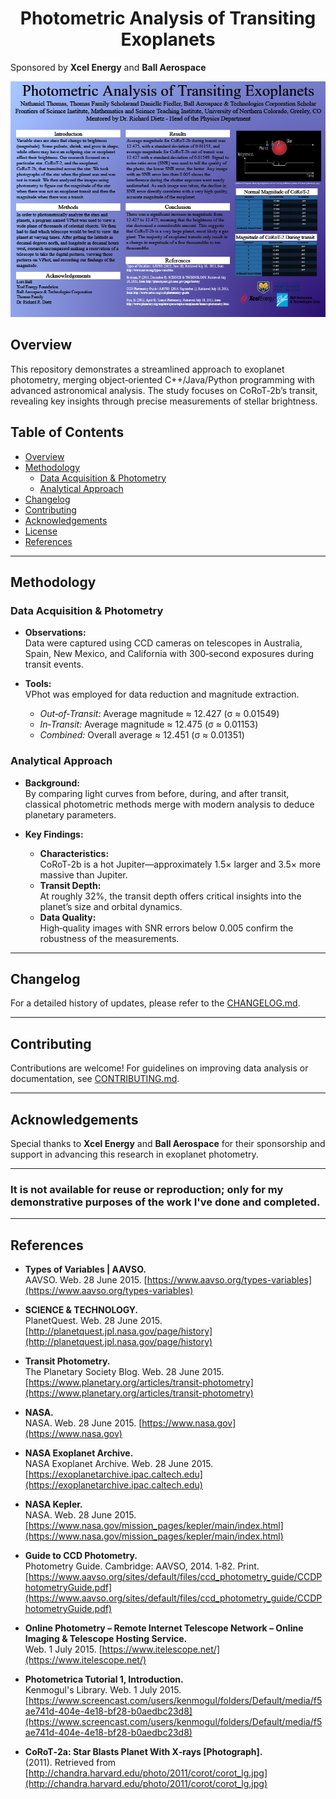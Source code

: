 
<div align="center">
  <h1>Photometric Analysis of Transiting Exoplanets</h1>
</div>

Sponsored by **Xcel Energy** and **Ball Aerospace**  

![Final Presentation](./assets/PDF_preview_photometrica.png)

## Overview

This repository demonstrates a streamlined approach to exoplanet photometry, merging object‑oriented C++/Java/Python programming with advanced astronomical analysis. The study focuses on CoRoT‑2b’s transit, revealing key insights through precise measurements of stellar brightness.

## Table of Contents
- [Overview](#overview)
- [Methodology](#methodology)
  - [Data Acquisition & Photometry](#data-acquisition--photometry)
  - [Analytical Approach](#analytical-approach)
- [Changelog](#changelog)
- [Contributing](#contributing)
- [Acknowledgements](#acknowledgements)
- [License](#license)
- [References](#references)

---

## Methodology

### Data Acquisition & Photometry

- **Observations:**  
  Data were captured using CCD cameras on telescopes in Australia, Spain, New Mexico, and California with 300‑second exposures during transit events.

- **Tools:**  
  VPhot was employed for data reduction and magnitude extraction.  
  - *Out‑of‑Transit:* Average magnitude ≈ 12.427 (σ ≈ 0.01549)  
  - *In‑Transit:* Average magnitude ≈ 12.475 (σ ≈ 0.01153)  
  - *Combined:* Overall average ≈ 12.451 (σ ≈ 0.01351)

### Analytical Approach

- **Background:**  
  By comparing light curves from before, during, and after transit, classical photometric methods merge with modern analysis to deduce planetary parameters.

- **Key Findings:**  
  - **Characteristics:**  
    CoRoT‑2b is a hot Jupiter—approximately 1.5× larger and 3.5× more massive than Jupiter.
  - **Transit Depth:**  
    At roughly 32%, the transit depth offers critical insights into the planet’s size and orbital dynamics.
  - **Data Quality:**  
    High‑quality images with SNR errors below 0.005 confirm the robustness of the measurements.

---

## Changelog

For a detailed history of updates, please refer to the [CHANGELOG.md](docs/CHANGELOG.md).

---

## Contributing

Contributions are welcome! For guidelines on improving data analysis or documentation, see [CONTRIBUTING.md](docs/CONTRIBUTING.md).

---

## Acknowledgements

Special thanks to **Xcel Energy** and **Ball Aerospace** for their sponsorship and support in advancing this research in exoplanet photometry.

---

### It is not available for reuse or reproduction; only for my demonstrative purposes of the work I've done and completed.

---

## References

- **Types of Variables | AAVSO.**  
  AAVSO. Web. 28 June 2015. [https://www.aavso.org/types-variables](https://www.aavso.org/types-variables)

- **SCIENCE & TECHNOLOGY.**  
  PlanetQuest. Web. 28 June 2015. [http://planetquest.jpl.nasa.gov/page/history](http://planetquest.jpl.nasa.gov/page/history)

- **Transit Photometry.**  
  The Planetary Society Blog. Web. 28 June 2015. [https://www.planetary.org/articles/transit-photometry](https://www.planetary.org/articles/transit-photometry)

- **NASA.**  
  NASA. Web. 28 June 2015. [https://www.nasa.gov](https://www.nasa.gov)

- **NASA Exoplanet Archive.**  
  NASA Exoplanet Archive. Web. 28 June 2015. [https://exoplanetarchive.ipac.caltech.edu](https://exoplanetarchive.ipac.caltech.edu)

- **NASA Kepler.**  
  NASA. Web. 28 June 2015. [https://www.nasa.gov/mission_pages/kepler/main/index.html](https://www.nasa.gov/mission_pages/kepler/main/index.html)

- **Guide to CCD Photometry.**  
  Photometry Guide. Cambridge: AAVSO, 2014. 1‑82. Print. [https://www.aavso.org/sites/default/files/ccd_photometry_guide/CCDPhotometryGuide.pdf](https://www.aavso.org/sites/default/files/ccd_photometry_guide/CCDPhotometryGuide.pdf)

- **Online Photometry – Remote Internet Telescope Network – Online Imaging & Telescope Hosting Service.**  
  Web. 1 July 2015. [https://www.itelescope.net/](https://www.itelescope.net/)

- **Photometrica Tutorial 1, Introduction.**  
  Kenmogul's Library. Web. 1 July 2015. [https://www.screencast.com/users/kenmogul/folders/Default/media/f5ae741d-404e-4e18-bf28-b0aedbc23d8](https://www.screencast.com/users/kenmogul/folders/Default/media/f5ae741d-404e-4e18-bf28-b0aedbc23d8)

- **CoRoT‑2a: Star Blasts Planet With X‑rays [Photograph].**  
  (2011). Retrieved from [http://chandra.harvard.edu/photo/2011/corot/corot_lg.jpg](http://chandra.harvard.edu/photo/2011/corot/corot_lg.jpg)
